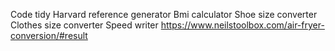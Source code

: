 Code tidy
Harvard reference generator 
Bmi calculator
Shoe size converter
Clothes size converter
Speed writer
https://www.neilstoolbox.com/air-fryer-conversion/#result


